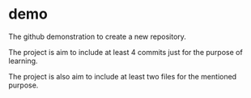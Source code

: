 # demo
The github demonstration to create a new repository.

The project is aim to include at least 4 commits just for the purpose of learning.

The project is also aim to include at least two files for the mentioned purpose.

